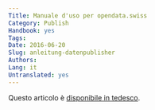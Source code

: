 ```yaml
---
Title: Manuale d'uso per opendata.swiss
Category: Publish
Handbook: yes
Tags:
Date: 2016-06-20
Slug: anleitung-datenpublisher
Authors:
Lang: it
Untranslated: yes
---
```


Questo articolo è [disponibile in tedesco](/de/library/anleitung-datenpublisher).
